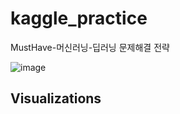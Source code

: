 # kaggle_practice
MustHave-머신러닝-딥러닝 문제해결 전략

![image](https://user-images.githubusercontent.com/73567364/170951594-335ac62d-6b71-46bb-9313-343b6e049aa4.png)

## Visualizations 


